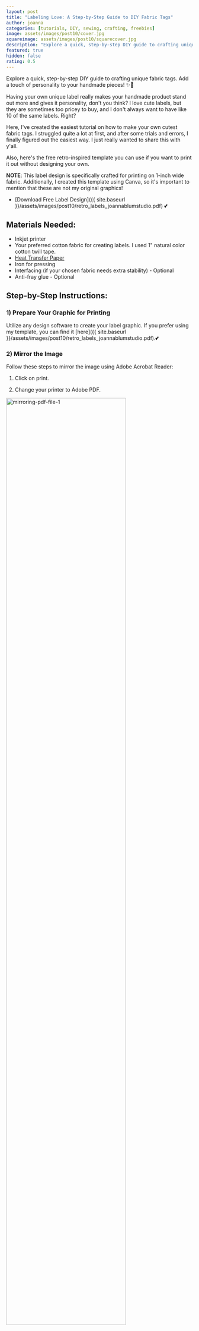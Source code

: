 ```yaml
---
layout: post
title: "Labeling Love: A Step-by-Step Guide to DIY Fabric Tags"
author: joanna
categories: [tutorials, DIY, sewing, crafting, freebies]
image: assets/images/post10/cover.jpg
squareimage: assets/images/post10/squarecover.jpg
description: "Explore a quick, step-by-step DIY guide to crafting unique fabric tags. Add a touch of personality to your handmade pieces! ✨🧵 "
featured: true
hidden: false
rating: 0.5
---
```


Explore a quick, step-by-step DIY guide to crafting unique fabric tags. Add a touch of personality to your handmade pieces! ✨🧵

Having your own unique label really makes your handmade product stand out more and gives it personality, don't you think? I love cute labels, but they are sometimes too pricey to buy, and I don't always want to have like 10 of the same labels. Right?

Here, I've created the easiest tutorial on how to make your own cutest fabric tags. I struggled quite a lot at first, and after some trials and errors, I finally figured out the easiest way. I just really wanted to share this with y'all.

Also, here's the free retro-inspired template you can use if you want to print it out without designing your own.

**NOTE**: This label design is specifically crafted for printing on 1-inch wide fabric. Additionally, I created this template using Canva, so it's important to mention that these are not my original graphics!
 - [Download Free Label Design]({{ site.baseurl }}/assets/images/post10/retro_labels_joannablumstudio.pdf) 💕

## Materials Needed:
- Inkjet printer
- Your preferred cotton fabric for creating labels. I used 1" natural color cotton twill tape.
- [Heat Transfer Paper](https://www.amazon.com/dp/B08CN3N48H?psc=1&ref=ppx_yo2ov_dt_b_product_details)
- Iron for pressing
- Interfacing (if your chosen fabric needs extra stability) - Optional
- Anti-fray glue - Optional

## Step-by-Step Instructions:

### 1) Prepare Your Graphic for Printing
Utilize any design software to create your label graphic. If you prefer using my template, you can find it [here]({{ site.baseurl }}/assets/images/post10/retro_labels_joannablumstudio.pdf).💕

### 2) Mirror the Image
Follow these steps to mirror the image using Adobe Acrobat Reader:

1) Click on print.

2) Change your printer to Adobe PDF.
<img src="{{ site.baseurl }}/assets/images/post10/1.jpg" alt="mirroring-pdf-file-1" style="width:80%;">

3) Go to Properties -> Layout -> Advanced...
<img src="{{ site.baseurl }}/assets/images/post10/2.jpg" alt="mirroring-pdf-file-2" style="width:80%;">

4) Expand PostScript Options -> Mirrored Output. Change this to Yes and click OK.
<img src="{{ site.baseurl }}/assets/images/post10/3.jpg" alt="mirroring-pdf-file-3" style="width:80%;">

5) Click Print and save this mirrored PDF file.

6) Use this new file to print on your heat transfer paper.

### 3) Print on Heat Transfer Paper
When printing, ensure you DO NOT SCALE.

<img src="{{ site.baseurl }}/assets/images/post10/printing.gif" alt="printing heat transfer paper" style="width:50%;" loading="lazy">


### 4) Cut the Fabric and Position the Graphic
Trim your fabric to the preferred label size, considering seam allowance and leaving extra space. Align the heat transfer graphic piece with the right side together.

<img src="{{ site.baseurl }}/assets/images/post10/position_label.jpg" alt="positining-labels-picture" style="width:70%;">

<img src="{{ site.baseurl }}/assets/images/post10/position_label2.jpg" alt="positining-labels-picture-2" style="width:70%;">


### 5) Iron it
**IMPORTANT**: Ensure the iron temperature matches the heat transfer paper instructions. Press it for 10-15sec or instructed amount of time. Follow the specific instructions for your heat transfer paper to avoid issues such as burning or yellow stains. 

<img src="{{ site.baseurl }}/assets/images/post10/iron_label.jpg" alt="ironing-labels-picture" style="width:70%;">

### 6) Peel Off the Heat Transfer Piece
**IMPORTANT**: Allow the transfer to cool completely before peeling it off. Patience during this step prevents frustrating outcomes. 😊

<img src="{{ site.baseurl }}/assets/images/post10/labelpeeloff.gif" alt="peeling off heat transfer paper" style="width:50%;" loading="lazy">


### 7) Trim and Prevent Fraying
If fraying edges bother you, use anti-fray glue. Consider using pinking shears to create clean edges on your labels.

<img src="{{ site.baseurl }}/assets/images/post10/trim_label.jpg" alt="triming-labels-picture" style="width:70%;">


### Yay! We're done!!! ❤️ - below is my example!

<img src="{{ site.baseurl }}/assets/images/post10/retro_fabric_labels.jpg" alt="retro_fabric_labels-picture" style="width:80%;">


Now that you've learned how to create your own clothing labels, I can't wait to see what fantastic projects you'll attach them to. Happy sewing and may your creations continue to bring warmth and joy to those who receive them! ❤️